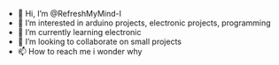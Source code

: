 - 👋 Hi, I’m @RefreshMyMind-I
- 👀 I’m interested in arduino projects, electronic projects, programming 
- 🌱 I’m currently learning electronic
- 💞️ I’m looking to collaborate on small projects 
- 📫 How to reach me i wonder why 

<!---
RefreshMyMind-I/RefreshMyMind-I is a ✨ special ✨ repository because its `README.md` (this file) appears on your GitHub profile.
You can click the Preview link to take a look at your changes.
--->
